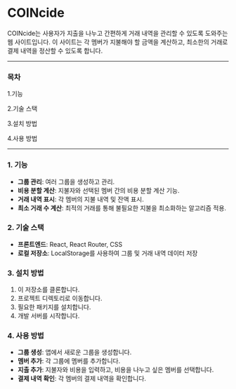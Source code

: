 # COINcide
COINcide는 사용자가 지출을 나누고 간편하게 거래 내역을 관리할 수 있도록 도와주는 웹 사이트입니다. 
이 사이트는 각 멤버가 지불해야 할 금액을 계산하고, 최소한의 거래로 결제 내역을 정산할 수 있도록 합니다.


* * *



### 목차
1.기능

2.기술 스택

3.설치 방법

4.사용 방법

* * *



### 1. 기능
- **그룹 관리**: 여러 그룹을 생성하고 관리.
- **비용 분할 계산**: 지불자와 선택된 멤버 간의 비용 분할 계산 기능.
- **거래 내역 표시**: 각 멤버의 지불 내역 및 잔액 표시.
- **최소 거래 수 계산**: 최적의 거래를 통해 불필요한 지불을 최소화하는 알고리즘 적용.



### 2. 기술 스택
- **프론트엔드**:
React, React Router, CSS
- **로컬 저장소**:
LocalStorage를 사용하여 그룹 및 거래 내역 데이터 저장



### 3. 설치 방법
1. 이 저장소를 클론합니다.
3. 프로젝트 디렉토리로 이동합니다.
4. 필요한 패키지를 설치합니다.
5. 개발 서버를 시작합니다.


### 4. 사용 방법
- **그룹 생성**: 앱에서 새로운 그룹을 생성합니다.
- **멤버 추가**: 각 그룹에 멤버를 추가합니다.
- **지출 추가**: 지불자와 비용을 입력하고, 비용을 나누고 싶은 멤버를 선택합니다.
- **결제 내역 확인**: 각 멤버의 결제 내역을 확인합니다.


